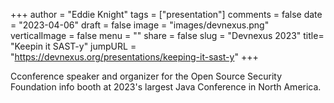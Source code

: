 +++
author = "Eddie Knight"
tags = ["presentation"]
comments = false
date = "2023-04-06"
draft = false
image = "images/devnexus.png"
verticalImage = false
menu = ""
share = false
slug = "Devnexus 2023"
title= "Keepin it SAST-y"
jumpURL = "https://devnexus.org/presentations/keeping-it-sast-y"
+++

Cconference speaker and organizer for the Open Source Security Foundation info booth at 2023's largest Java Conference in North America.
